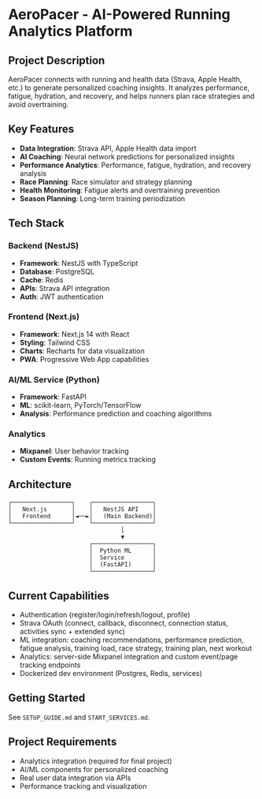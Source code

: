 # AeroPacer - AI-Powered Running Analytics Platform

## Project Description
AeroPacer connects with running and health data (Strava, Apple Health, etc.) to generate personalized coaching insights. It analyzes performance, fatigue, hydration, and recovery, and helps runners plan race strategies and avoid overtraining.

## Key Features
- **Data Integration**: Strava API, Apple Health data import
- **AI Coaching**: Neural network predictions for personalized insights
- **Performance Analytics**: Performance, fatigue, hydration, and recovery analysis
- **Race Planning**: Race simulator and strategy planning
- **Health Monitoring**: Fatigue alerts and overtraining prevention
- **Season Planning**: Long-term training periodization

## Tech Stack

### Backend (NestJS)
- **Framework**: NestJS with TypeScript
- **Database**: PostgreSQL
- **Cache**: Redis
- **APIs**: Strava API integration
- **Auth**: JWT authentication

### Frontend (Next.js)
- **Framework**: Next.js 14 with React
- **Styling**: Tailwind CSS
- **Charts**: Recharts for data visualization
- **PWA**: Progressive Web App capabilities

### AI/ML Service (Python)
- **Framework**: FastAPI
- **ML**: scikit-learn, PyTorch/TensorFlow
- **Analysis**: Performance prediction and coaching algorithms

### Analytics
- **Mixpanel**: User behavior tracking
- **Custom Events**: Running metrics tracking

## Architecture
```
┌─────────────────┐    ┌─────────────────┐
│   Next.js       │    │   NestJS API    │
│   Frontend      │◄──►│   (Main Backend)│
└─────────────────┘    └─────────────────┘
                                │
                                ▼
                       ┌─────────────────┐
                       │  Python ML      │
                       │  Service        │
                       │  (FastAPI)      │
                       └─────────────────┘
```

## Current Capabilities

- Authentication (register/login/refresh/logout, profile)
- Strava OAuth (connect, callback, disconnect, connection status, activities sync + extended sync)
- ML integration: coaching recommendations, performance prediction, fatigue analysis, training load, race strategy, training plan, next workout
- Analytics: server-side Mixpanel integration and custom event/page tracking endpoints
- Dockerized dev environment (Postgres, Redis, services)

## Getting Started
See `SETUP_GUIDE.md` and `START_SERVICES.md`.

## Project Requirements
- Analytics integration (required for final project)
- AI/ML components for personalized coaching
- Real user data integration via APIs
- Performance tracking and visualization